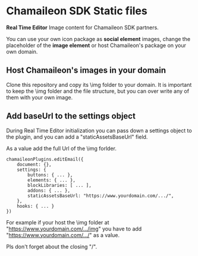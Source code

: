 # Chamaileon SDK Static files
**Real Time Editor** Image content for Chamaileon SDK partners. 

You can use your own icon package as **social element** images, change the placeholder of the **image element** or host Chamaileon's package on your own domain.

## Host Chamaileon's images in your domain

Clone this repository and copy its \img folder to your domain. 
It is important to keep the \img folder and the file structure, but you can over write any of them with your own image.

## Add baseUrl to the settings object

During Real Time Editor initialization you can pass down a settings object to the plugin, and you can add a "staticAssetsBaseUrl" field.

As a value add the full Url of the \img forlder.

```
chamaileonPlugins.editEmail({
	document: {},
	settings: {
		buttons: { ... },
		elements: { ... },
		blockLibraries: [ ... ],
		addons: { ... },
		staticAssetsBaseUrl: "https://www.yourdomain.com/.../",
	},
	hooks: { ... }
})
```

For example if your host the \img folder at "https://www.yourdomain.com/.../img" you have to add "https://www.yourdomain.com/.../" as a value.

Pls don't forget about the closing "/". 
 
